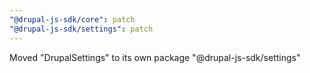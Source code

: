 ```yaml
---
"@drupal-js-sdk/core": patch
"@drupal-js-sdk/settings": patch
---
```


Moved "DrupalSettings" to its own package "@drupal-js-sdk/settings"
